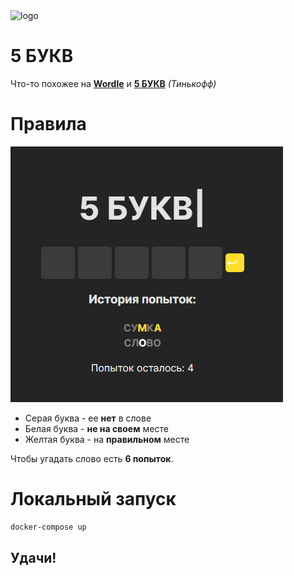 <div><img src='./frontend/public/5llogo.ico' alt ='logo' width=90px><h1>5 БУКВ</h1></div>


Что-то похожее на [**Wordle**](https://wordlegame.org/) и [**5 БУКВ**](https://5bukv.tinkoff.ru/) *(Тинькофф)*


# Правила

![5букв](./_assets/scr.jpg)

- Серая буква - ее **нет** в слове
- Белая буква - **не на своем** месте
- Желтая буква - на **правильном** месте

Чтобы угадать слово есть **6 попыток**.

# Локальный запуск

```bash
docker-compose up
```

## Удачи!